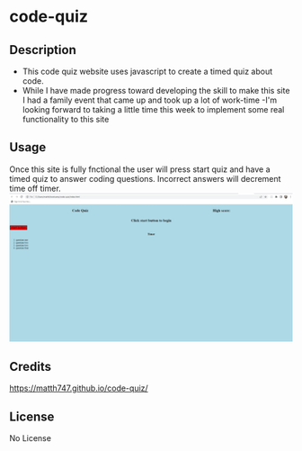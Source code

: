 # code-quiz

## Description


- This code quiz website uses javascript to create a timed quiz about code.
- While I have made progress toward developing the skill to make this site I had a family event that came up and took up a lot of work-time
-I'm looking forward to taking a little time this week to implement some real functionality to this site



## Usage

Once this site is fully fnctional the user will press start quiz and have a timed quiz to answer coding questions.  Incorrect answers will decrement time off timer.
![alt text](assets/images/CH4-screenshot.jpg)

## Credits

https://matth747.github.io/code-quiz/

## License

No License